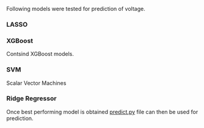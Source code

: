Following models were tested for prediction of voltage. 


### LASSO

### XGBoost
Contsind XGBoost models.

### SVM
Scalar Vector Machines

### Ridge Regressor
 
Once best performing model is obtained [predict.py](predict.py) file can then be used for prediction. 